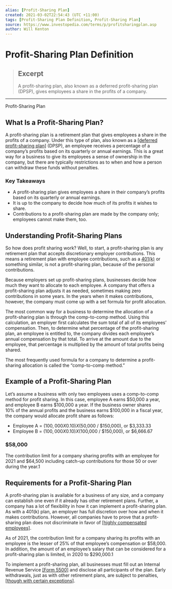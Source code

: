 ```yaml
---
alias: [Profit-Sharing Plan]
created: 2021-03-02T22:54:43 (UTC +11:00)
tags: [Profit-Sharing Plan Definition, Profit-Sharing Plan]
source: https://www.investopedia.com/terms/p/profitsharingplan.asp
author: Will Kenton
---
```


# Profit-Sharing Plan Definition

> ## Excerpt
> A profit-sharing plan, also known as a deferred profit-sharing plan (DPSP), gives employees a share in the profits of a company.

---

Profit-Sharing Plan
## What Is a Profit-Sharing Plan?

A profit-sharing plan is a retirement plan that gives employees a share in the profits of a company. Under this type of plan, also known as a [[deferred profit-sharing plan]](https://www.investopedia.com/terms/d/dpsp.asp) (DPSP), an employee receives a percentage of a company’s profits based on its quarterly or annual earnings. This is a great way for a business to give its employees a sense of ownership in the company, but there are typically restrictions as to when and how a person can withdraw these funds without penalties.

### Key Takeaways

-   A profit-sharing plan gives employees a share in their company’s profits based on its quarterly or annual earnings.
-   It is up to the company to decide how much of its profits it wishes to share.
-   Contributions to a profit-sharing plan are made by the company only; employees cannot make them, too.

## Understanding Profit-Sharing Plans

So how does profit sharing work? Well, to start, a profit-sharing plan is any retirement plan that accepts discretionary employer contributions. This means a retirement plan with employee contributions, such as a [401(k)](https://www.investopedia.com/terms/1/401kplan.asp) or something similar, is not a profit-sharing plan, because of the personal contributions.

Because employers set up profit-sharing plans, businesses decide how much they want to allocate to each employee. A company that offers a profit-sharing plan adjusts it as needed, sometimes making zero contributions in some years. In the years when it makes contributions, however, the company must come up with a set formula for profit allocation.

The most common way for a business to determine the allocation of a profit-sharing plan is through the comp-to-comp method. Using this calculation, an employer first calculates the sum total of all of its employees’ compensation. Then, to determine what percentage of the profit-sharing plan, an employee is entitled to, the company divides each employee’s annual compensation by that total. To arrive at the amount due to the employee, that percentage is multiplied by the amount of total profits being shared.

The most frequently used formula for a company to determine a profit-sharing allocation is called the “comp-to-comp method.”

## Example of a Profit-Sharing Plan

Let’s assume a business with only two employees uses a comp-to-comp method for profit sharing. In this case, employee A earns $50,000 a year, and employee B earns $100,000 a year. If the business owner shares 10% of the annual profits and the business earns $100,000 in a fiscal year, the company would allocate profit share as follows:

-   Employee A = ($100,000 X 0.10) X ($50,000 / $150,000), or $3,333.33
-   Employee B = ($100,000 X 0.10) X ($100,000 / $150,000), or $6,666.67

### $58,000

The contribution limit for a company sharing profits with an employee for 2021 and $64,500 including catch-up contributions for those 50 or over during the year.1

## Requirements for a Profit-Sharing Plan

A profit-sharing plan is available for a business of any size, and a company can establish one even if it already has other retirement plans. Further, a company has a lot of flexibility in how it can implement a profit-sharing plan. As with a 401(k) plan, an employer has full discretion over how and when it makes contributions. However, all companies have to prove that a profit-sharing plan does not discriminate in favor of [[highly compensated employees]](https://www.investopedia.com/terms/h/highly-compensated-employee.asp).

As of 2021, the contribution limit for a company sharing its profits with an employee is the lesser of 25% of that employee’s compensation or $58,000. In addition, the amount of an employee’s salary that can be considered for a profit-sharing plan is limited, in 2020 to $290,000.1

To implement a profit-sharing plan, all businesses must fill out an Internal Revenue Service [[Form 5500]](https://www.irs.gov/retirement-plans/form-5500-corner) and disclose all participants of the plan. Early withdrawals, just as with other retirement plans, are subject to penalties, [[though with certain exceptions]](https://www.investopedia.com/ask/answers/10/profit-sharing-down-payment.asp).
